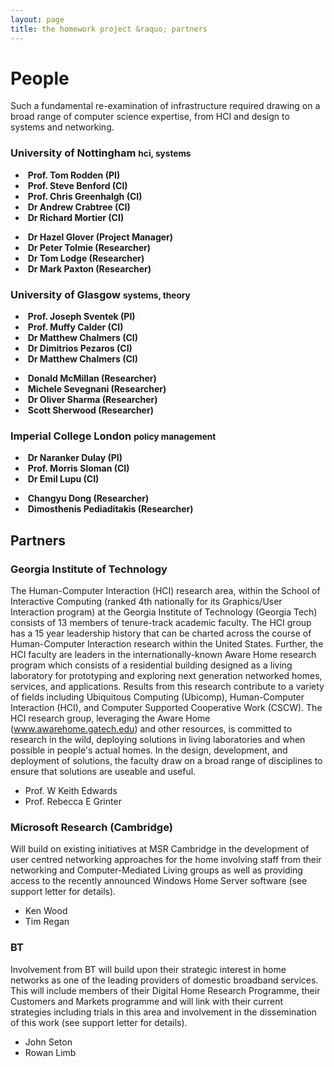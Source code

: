 ```yaml
---
layout: page
title: the homework project &raquo; partners
---
```


# People

Such a fundamental re-examination of infrastructure required drawing on a broad range of computer science expertise, from HCI and design to systems and networking.

### University of Nottingham <small>hci, systems</small>

<ul class="thumbnails">
  <li class="span2">
    <div class="thumbnail">
      <img src="/img/unknown.png" alt="">
      <strong>Prof. Tom Rodden (PI)</strong>
    </div>
  </li>
  <li class="span2">
    <div class="thumbnail">
      <img src="/img/unknown.png" alt="">
      <strong>Prof. Steve Benford (CI)</strong>
    </div>
  </li>
  <li class="span2">
    <div class="thumbnail">
      <img src="/img/unknown.png" alt="">
      <strong>Prof. Chris Greenhalgh (CI)</strong>
    </div>
  </li>
  <li class="span2">
    <div class="thumbnail">
      <img src="/img/unknown.png" alt="">
      <strong>Dr Andrew Crabtree (CI)</strong>
    </div>
  </li>
  <li class="span2">
    <div class="thumbnail">
      <img src="/img/unknown.png" alt="">
      <strong>Dr Richard Mortier (CI)</strong>
    </div>
  </li>
</ul>

<ul class="thumbnails">
  <li class="span2">
    <div class="thumbnail">
      <img src="/img/unknown.png" alt="">
      <strong>Dr Hazel Glover (Project Manager)</strong>
    </div>
  </li>
  <li class="span2">
    <div class="thumbnail">
      <img src="/img/unknown.png" alt="">
      <strong>Dr Peter Tolmie (Researcher)</strong>
    </div>
  </li>
  <li class="span2">
    <div class="thumbnail">
      <img src="/img/unknown.png" alt="">
      <strong>Dr Tom Lodge (Researcher)</strong>
    </div>
  </li>
  <li class="span2">
    <div class="thumbnail">
      <img src="/img/unknown.png" alt="">
      <strong>Dr Mark Paxton (Researcher)</strong>
    </div>
  </li>
</ul>

### University of Glasgow <small>systems, theory</small>


<ul class="thumbnails">
  <li class="span2">
    <div class="thumbnail">
      <img src="/img/unknown.png" alt="">
      <strong>Prof. Joseph Sventek (PI)</strong>
    </div>
  </li>
  <li class="span2">
    <div class="thumbnail">
      <img src="/img/unknown.png" alt="">
      <strong>Prof. Muffy Calder (CI)</strong>
    </div>
  </li>
  <li class="span2">
    <div class="thumbnail">
      <img src="/img/unknown.png" alt="">
      <strong>Dr Matthew Chalmers (CI)</strong>
    </div>
  </li>
  <li class="span2">
    <div class="thumbnail">
      <img src="/img/unknown.png" alt="">
      <strong>Dr Dimitrios Pezaros (CI)</strong>
    </div>
  </li>
  <li class="span2">
    <div class="thumbnail">
      <img src="/img/unknown.png" alt="">
      <strong>Dr Matthew Chalmers (CI)</strong>
    </div>
  </li>
</ul>

<ul class="thumbnails">
  <li class="span2">
    <div class="thumbnail">
      <img src="/img/unknown.png" alt="">
      <strong>Donald McMillan (Researcher)</strong>
    </div>
  </li>
  <li class="span2">
    <div class="thumbnail">
      <img src="/img/unknown.png" alt="">
      <strong>Michele Sevegnani (Researcher)</strong>
    </div>
  </li>
  <li class="span2">
    <div class="thumbnail">
      <img src="/img/unknown.png" alt="">
      <strong>Dr Oliver Sharma (Researcher)</strong>
    </div>
  </li>
  <li class="span2">
    <div class="thumbnail">
      <img src="/img/unknown.png" alt="">
      <strong>Scott Sherwood (Researcher)</strong>
    </div>
  </li>
</ul>

### Imperial College London <small>policy management</small>

<ul class="thumbnails">
  <li class="span2">
    <div class="thumbnail">
      <img src="/img/unknown.png" alt="">
      <strong>Dr Naranker Dulay (PI)</strong>
    </div>
  </li>
  <li class="span2">
    <div class="thumbnail">
      <img src="/img/unknown.png" alt="">
      <strong>Prof. Morris Sloman (CI)</strong>
    </div>
  </li>
  <li class="span2">
    <div class="thumbnail">
      <img src="/img/unknown.png" alt="">
      <strong>Dr Emil Lupu (CI)</strong>
    </div>
  </li>
</ul>

<ul class="thumbnails">
  <li class="span2">
    <div class="thumbnail">
      <img src="/img/unknown.png" alt="">
      <strong>Changyu Dong (Researcher)</strong>
    </div>
  </li>
  <li class="span2">
    <div class="thumbnail">
      <img src="/img/unknown.png" alt="">
      <strong>Dimosthenis Pediaditakis (Researcher)</strong>
    </div>
  </li>
</ul>

## Partners

### Georgia Institute of Technology

The Human-Computer Interaction (HCI) research area, within the School of Interactive Computing (ranked 4th nationally for its Graphics/User Interaction program) at the Georgia Institute of Technology (Georgia Tech) consists of 13 members of tenure-track academic faculty. The HCI group has a 15 year leadership history that can be charted across the course of Human-Computer Interaction research within the United States. Further, the HCI faculty are leaders in the internationally-known Aware Home research program which consists of a residential building designed as a living laboratory for prototyping and exploring next generation networked homes, services, and applications. Results from this research contribute to a variety of fields including Ubiquitous Computing (Ubicomp), Human-Computer Interaction (HCI), and Computer Supported Cooperative Work (CSCW). The HCI research group, leveraging the Aware Home (www.awarehome.gatech.edu) and other resources, is committed to research in the wild, deploying solutions in living laboratories and when possible in people's actual homes. In the design, development, and deployment of solutions, the faculty draw on a broad range of disciplines to ensure that solutions are useable and useful. 


+ Prof. W Keith Edwards
+ Prof. Rebecca E Grinter

### Microsoft Research (Cambridge)

Will build on existing initiatives at MSR Cambridge in the development of user centred networking approaches for the home involving staff from their networking and Computer-Mediated Living groups as well as providing access to the recently announced Windows Home Server software (see support letter for details).

+ Ken Wood
+ Tim Regan

### BT

Involvement from BT will build upon their strategic interest in home networks as one of the leading providers of domestic broadband services. This will include members of their Digital Home Research Programme, their Customers and Markets programme and will link with their current strategies including trials in this area and involvement in the dissemination of this work (see support letter for details).

+ John Seton
+ Rowan Limb
